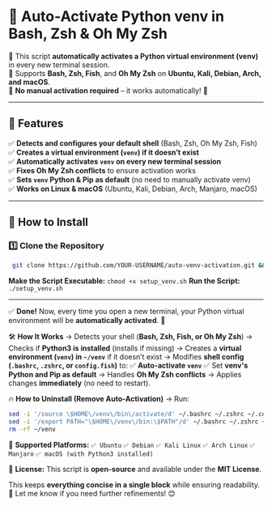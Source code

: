 # 🐍 Auto-Activate Python venv in Bash, Zsh & Oh My Zsh

🔹 This script **automatically activates a Python virtual environment (venv)** in every new terminal session.  
🔹 Supports **Bash, Zsh, Fish**, and **Oh My Zsh** on **Ubuntu, Kali, Debian, Arch, and macOS**.  
🔹 **No manual activation required** – it works automatically! 🚀  

---

## 🚀 Features
✅ **Detects and configures your default shell** (Bash, Zsh, Oh My Zsh, Fish)  
✅ **Creates a virtual environment (`venv`) if it doesn’t exist**  
✅ **Automatically activates `venv` on every new terminal session**  
✅ **Fixes Oh My Zsh conflicts** to ensure activation works  
✅ **Sets `venv` Python & Pip as default** (no need to manually activate venv)  
✅ **Works on Linux & macOS** (Ubuntu, Kali, Debian, Arch, Manjaro, macOS)  

---

## 🔹 How to Install
### **1️⃣ Clone the Repository**
```bash
 git clone https://github.com/YOUR-USERNAME/auto-venv-activation.git && cd auto-venv-activation
```
**Make the Script Executable:**
```chmod +x setup_venv.sh```
**Run the Script:** 
```./setup_venv.sh```

---
✅ **Done!** Now, every time you open a new terminal, your Python virtual environment will be **automatically activated**. 🎉  

🛠️ **How It Works** → Detects your shell (**Bash, Zsh, Fish, or Oh My Zsh**) → Checks if **Python3 is installed** (installs if missing) → Creates a **virtual environment (`venv`) in `~/venv`** if it doesn’t exist → Modifies **shell config (`.bashrc`, `.zshrc`, or `config.fish`)** to: ✅ **Auto-activate `venv`** ✅ Set **venv's Python and Pip as default** → Handles **Oh My Zsh conflicts** → Applies changes **immediately** (no need to restart).  

🔥 **How to Uninstall (Remove Auto-Activation)** → Run:  
```bash
sed -i '/source \$HOME\/venv\/bin\/activate/d' ~/.bashrc ~/.zshrc ~/.config/fish/config.fish 2>/dev/null && \
sed -i '/export PATH="\$HOME\/venv\/bin:\$PATH"/d' ~/.bashrc ~/.zshrc ~/.config/fish/config.fish 2>/dev/null && \
rm -rf ~/venv
```
🎯 **Supported Platforms:** `✅ Ubuntu` `✅ Debian` `✅ Kali Linux` `✅ Arch Linux` `✅ Manjaro` `✅ macOS (with Python3 installed)`  

📜 **License:** This script is **open-source** and available under the **MIT License**.


This keeps **everything concise in a single block** while ensuring readability. 🚀 Let me know if you need further refinements! 😊

